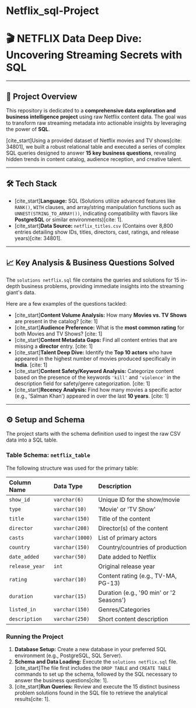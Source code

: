 # Netflix_sql-Project
# 🎬 NETFLIX Data Deep Dive: Uncovering Streaming Secrets with SQL

---

## 🌟 Project Overview

This repository is dedicated to a **comprehensive data exploration and business intelligence project** using raw Netflix content data. The goal was to transform raw streaming metadata into actionable insights by leveraging the power of **SQL**.

[cite_start]Using a provided dataset of Netflix movies and TV shows[cite: 34801], we built a robust relational table and executed a series of complex SQL queries designed to answer **15 key business questions**, revealing hidden trends in content catalog, audience reception, and creative talent.

---

## 🛠️ Tech Stack

* [cite_start]**Language:** SQL (Solutions utilize advanced features like `RANK()`, `WITH` clauses, and array/string manipulation functions such as `UNNEST(STRING_TO_ARRAY())`, indicating compatibility with flavors like **PostgreSQL** or similar environments)[cite: 1].
* [cite_start]**Data Source:** `netflix_titles.csv` (Contains over 8,800 entries detailing show IDs, titles, directors, cast, ratings, and release years)[cite: 34801].

---

## 📈 Key Analysis & Business Questions Solved

The `solutions netflix.sql` file contains the queries and solutions for 15 in-depth business problems, providing immediate insights into the streaming giant's data.

Here are a few examples of the questions tackled:

* [cite_start]**Content Volume Analysis:** How many **Movies vs. TV Shows** are present in the catalog? [cite: 1]
* [cite_start]**Audience Preference:** What is the **most common rating** for both Movies and TV Shows? [cite: 1]
* [cite_start]**Content Metadata Gaps:** Find all content entries that are missing a **director** entry. [cite: 1]
* [cite_start]**Talent Deep Dive:** Identify the **Top 10 actors** who have appeared in the highest number of movies produced specifically in **India**. [cite: 1]
* [cite_start]**Content Safety/Keyword Analysis:** Categorize content based on the presence of the keywords `'kill'` and `'violence'` in the description field for safety/genre categorization. [cite: 1]
* [cite_start]**Recency Analysis:** Find how many movies a specific actor (e.g., 'Salman Khan') appeared in over the last **10 years**. [cite: 1]

---

## ⚙️ Setup and Schema

The project starts with the schema definition used to ingest the raw CSV data into a SQL table.

### Table Schema: `netflix_table`

The following structure was used for the primary table:

| Column Name | Data Type | Description |
| :--- | :--- | :--- |
| `show_id` | `varchar(6)` | Unique ID for the show/movie |
| `type` | `varchar(10)` | 'Movie' or 'TV Show' |
| `title` | `varchar(150)` | Title of the content |
| `director` | `varchar(208)` | Director(s) of the content |
| `casts` | `varchar(1000)` | List of primary actors |
| `country` | `varchar(150)` | Country/countries of production |
| `date_added` | `varchar(50)` | Date added to Netflix |
| `release_year` | `int` | Original release year |
| `rating` | `varchar(10)` | Content rating (e.g., TV-MA, PG-13) |
| `duration` | `varchar(15)` | Duration (e.g., '90 min' or '2 Seasons') |
| `listed_in` | `varchar(150)` | Genres/Categories |
| `description` | `varchar(250)` | Short content description |

### Running the Project

1.  **Database Setup:** Create a new database in your preferred SQL environment (e.g., PostgreSQL, SQL Server).
2.  **Schema and Data Loading:** Execute the `solutions netflix.sql` file. [cite_start]The file first includes the `DROP TABLE` and `CREATE TABLE` commands to set up the schema, followed by the SQL necessary to answer the business questions[cite: 1].
3.  [cite_start]**Run Queries:** Review and execute the 15 distinct business problem solutions found in the SQL file to retrieve the analytical results[cite: 1].
